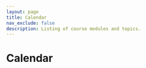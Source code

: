 ```yaml
---
layout: page
title: Calendar
nav_exclude: false
description: Listing of course modules and topics.
---
```


# Calendar

<!-- insert google calendar embed here -->